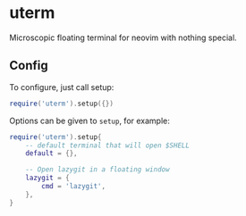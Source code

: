 # uterm

Microscopic floating terminal for neovim with nothing special.

## Config

To configure, just call setup:

```lua
require('uterm').setup({})
```

Options can be given to `setup`, for example:

```lua
require('uterm').setup{
    -- default terminal that will open $SHELL
    default = {},

    -- Open lazygit in a floating window
    lazygit = {
        cmd = 'lazygit',
    },
}
```
